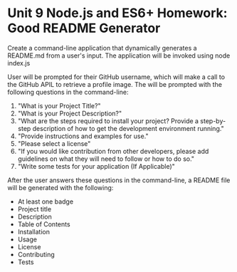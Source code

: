 #  Unit 9 Node.js and ES6+ Homework: Good README Generator 

Create a command-line application that dynamically generates a README.md from a user's input. The application will be invoked using node index.js

User will be prompted for their GitHub username, which will make a call to the GitHub APIL to retrieve a profile image. The will be prompted with the following questions in the command-line:

1. "What is your Project Title?"
2. "What is your Project Description?"
3. "What are the steps required to install your project? Provide a step-by-step description of how to get the development environment running."
4. "Provide instructions and examples for use."
5. "Please select a license"
6. "If you would like contribution from other developers, please add guidelines on what they will need to follow or how to do so."
7. "Write some tests for your application (If Applicable)"

After the user answers these questions in the command-line, a README file will be generated with the following: 

* At least one badge
* Project title
* Description
* Table of Contents
* Installation
* Usage
* License
* Contributing
* Tests



